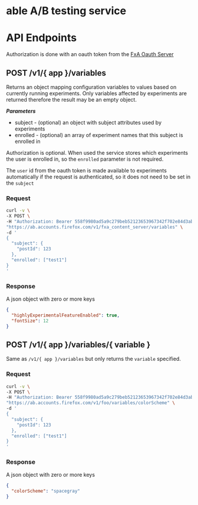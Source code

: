able A/B testing service
========================

# API Endpoints

Authorization is done with an oauth token from the [FxA Oauth Server](https://github.com/mozilla/fxa-oauth-server)

## POST /v1/{ app }/variables

Returns an object mapping configuration variables to values based on currently
running experiments. Only variables affected by experiments are returned therefore
the result may be an empty object.

___Parameters___

* subject - (optional) an object with subject attributes used by experiments
* enrolled - (optional) an array of experiment names that this subject is enrolled in

Authorization is optional. When used the service stores which experiments the user
is enrolled in, so the `enrolled` parameter is not required.

The `user` id from the oauth token is made available to experiments automatically
if the request is authenticated, so it does not need to be set in the `subject`

### Request

```sh
curl -v \
-X POST \
-H "Authorization: Bearer 558f9980ad5a9c279beb52123653967342f702e84d3ab34c7f80427a6a37e2c0" \
"https://ab.accounts.firefox.com/v1/fxa_content_server/variables" \
-d '
{
  "subject": {
    "postId": 123
  },
  "enrolled": ["test1"]
}
'
```

### Response

A json object with zero or more keys

```json
{
  "highlyExperimentalFeatureEnabled": true,
  "fontSize": 12
}
```

## POST /v1/{ app }/variables/{ variable }

Same as `/v1/{ app }/variables` but only returns the `variable` specified.

### Request

```sh
curl -v \
-X POST \
-H "Authorization: Bearer 558f9980ad5a9c279beb52123653967342f702e84d3ab34c7f80427a6a37e2c0" \
"https://ab.accounts.firefox.com/v1/foo/variables/colorScheme" \
-d '
{
  "subject": {
    "postId": 123
  },
  "enrolled": ["test1"]
}
'
```

### Response

A json object with zero or more keys

```json
{
  "colorScheme": "spacegray"
}
```

